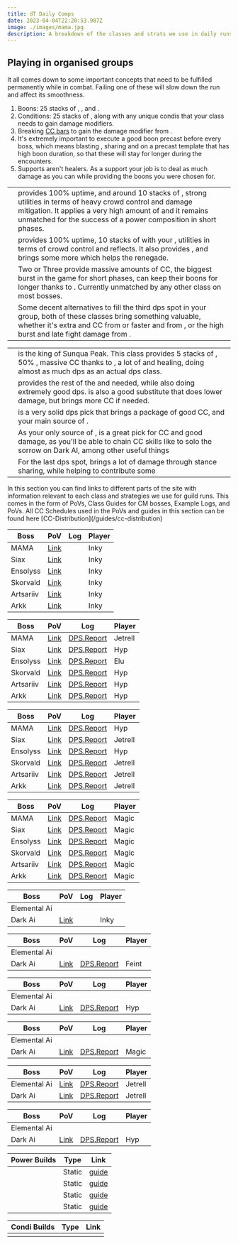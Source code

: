 ```yaml
---
title: dT Daily Comps
date: 2023-04-04T22:20:53.987Z
image: ./images/mama.jpg
description: A breakdown of the classes and strats we use in daily runs
---
```


## Playing in organised groups

It all comes down to some important concepts that need to be fulfilled permanently while in combat. Failing one of these will slow down the run and affect its smoothness.

1. Boons: 25 stacks of <Boon name="Might"/>, <Boon name="Fury"/>, <Boon name="Quickness"/> and <Boon name="Alacrity"/>.
2. Conditions: 25 stacks of <Condition name="vulnerability"/>, along with any unique condis that your class needs to gain damage modifiers.
3. Breaking [CC bars](guides/cc-distribution) to gain the damage modifier from <Effect name="Exposed"/>.
4. It's extremely important to execute a good boon precast before every boss, which means blasting <Boon name="Might"/>, sharing <Boon name="Quickness"/> and <Boon name="Alacrity"/> on a precast template that has high boon duration, so that these will stay for longer during the encounters.
5. Supports aren't healers. As a support your job is to deal as much damage as you can while providing the boons you were chosen for.

<Divider text="Compositions"/>

<Card title="Shattered Observatory and Nightmare CM">

|                                                                                                   |                                                                                                                                                                                                                                                                                                                                                                                              |
|---------------------------------------------------------------------------------------------------|----------------------------------------------------------------------------------------------------------------------------------------------------------------------------------------------------------------------------------------------------------------------------------------------------------------------------------------------------------------------------------------------|
| <Specialization name="Renegade" disableText/>                                                     | <BuildLink build="Power Renegade" specialization="Renegade"/> provides 100% <Boon name="Alacrity"/> uptime, and around 10 stacks of <Boon name="Might"/>, strong utilities in terms of heavy crowd control and damage mitigation. It applies a very high amount of <Condition name="vulnerability"/> and it remains unmatched for the success of a power composition in short phases.  <br/> |
| <Specialization name="Scrapper" disableText/>                                                     | <BuildLink build="Quickness Scrapper"  specialization="Scrapper"/> provides 100% <Boon name="Quickness"/> uptime, 10 stacks of <Boon name="Might"/> with your <Skill name="Blast Gyro"/> , utilities in terms of crowd control and reflects. It also provides <Skill name="Superspeed"/>, and brings some more <Condition name="vulnerability"/> which helps the renegade.<br/>              |
| <Specialization name="Soulbeast" disableText/>                                                    | Two or Three <BuildLink build="Soulbeast"  specialization="Soulbeast"/> provide massive amounts of CC, the biggest burst in the game for short phases, can keep their boons for longer thanks to <Trait name="Essence of Speed"/>. Currently unmatched by any other class on most bosses.                                                                                                    |
| <Specialization name="Soulbeast" disableText/><Specialization name="Weaver" disableText/> <Specialization name="Dragonhunter" disableText/><Specialization name="Bladesworn" disableText/> | Some decent alternatives to fill the third dps spot in your group, both of these classes bring something valuable, whether it's extra <Boon name="Quickness"/> and CC from <BuildLink build="Bladesworn"  specialization="Bladesworn"/> or faster <Condition name="vulnerability"/> and <Boon name="Aegis"/> from <BuildLink build="Dragonhunter"  specialization="Dragonhunter"/>, or the high burst and late fight damage from <Specialization name="Weaver"/>.          |

</Card>

<Card title="Sunqua Peak CM">

|                                                                                           |                                                                                                                                                                                                                                                                                                                                                      |
|-------------------------------------------------------------------------------------------|------------------------------------------------------------------------------------------------------------------------------------------------------------------------------------------------------------------------------------------------------------------------------------------------------------------------------------------------------|
| <Specialization name="Specter" disableText/>                                              | <BuildLink build="AlacShare Specter" specialization="Specter"/> is the king of Sunqua Peak. This class provides 5 stacks of <Boon name="Might"/>, 50% <Boon name="Alacrity"/>, massive CC thanks to <Skill name="Basilisk Venom"/>, a lot of <Condition name="vulnerability"/> and healing, doing almost as much dps as an actual dps class.   <br/> |
| <Specialization name="Mirage" disableText/> <Specialization name="Renegade" disableText/> | <BuildLink build="Staxe Mirage"  specialization="Mirage"/> provides the rest of the <Boon name="Might"/> and <Boon name="Alacrity"/> needed, while also doing extremely good dps.<BuildLink build="AlacShare Renegade"  specialization="Renegade"/> is also a good substitute that does lower damage, but brings more CC if needed.<br/>             |
| <br/> <Specialization name="Harbinger" disableText/>                                      | <BuildLink build="Condition Harbinger"  specialization="Harbinger"/> is a very solid dps pick that brings a package of good CC, <Boon name="Might"/> and your main source of <Condition name="vulnerability"/>.                                                                                                                                      |
| <Specialization name="Firebrand" disableText/>                                            | As your only source of <Boon name="Quickness"/>, <BuildLink build="Quickness Firebrand"  specialization="Firebrand"/> is a great pick for CC and good damage, as you'll be able to chain CC skills like <Skill name="Sanctuary"/> to solo the  sorrow on Dark AI, among other useful things                                                          |
| <Specialization name="Soulbeast" disableText/>                                            | For the last dps spot, <BuildLink build="Hybrid Soulbeast"  specialization="Soulbeast"/> brings a lot of damage through stance sharing, while helping to contribute some <Condition name="vulnerability"/>                                                            |

</Card>

<Divider text="Useful Links"/>
In this section you can find links to different parts of the site with information relevant to each class and strategies we use for guild runs. This comes in the form of PoVs, Class Guides for CM bosses, Example Logs, and PoVs. All CC Schedules used in the PoVs and guides in this section can be found here [CC-Distribution](/guides/cc-distribution)

<Card title="Example Power PoVs + Logs">

<Tabs>
<Tab specialization="Renegade">

| Boss         | PoV                                                        | Log | Player |
|--------------|------------------------------------------------------------|-----|--------|
| MAMA         | [Link](https://www.youtube.com/watch?v=lAIxOQlt_jI&t=235s) |     | Inky   |
| Siax         | [Link](https://www.youtube.com/watch?v=lAIxOQlt_jI&t=290s) |     | Inky   |
| Ensolyss     | [Link](https://www.youtube.com/watch?v=lAIxOQlt_jI&t=333s) |     | Inky   |
| Skorvald     | [Link](https://www.youtube.com/watch?v=lAIxOQlt_jI&t=0s)   |     | Inky   |
| Artsariiv    | [Link](https://www.youtube.com/watch?v=lAIxOQlt_jI&t=68s)  |     | Inky   |
| Arkk         | [Link](https://www.youtube.com/watch?v=lAIxOQlt_jI&t=133s) |     | Inky   |

</Tab>

<Tab specialization="Scrapper">

| Boss         | PoV                                        | Log                                                         | Player  |
|--------------|--------------------------------------------|-------------------------------------------------------------|---------|
| MAMA         | [Link](https://youtu.be/xEHSN4uoyaM)       | [DPS.Report](https://dps.report/p2jZ-20230226-153044_mama)  | Jetrell |
| Siax         | [Link](https://youtu.be/cN_fLBIaAhA)       | [DPS.Report](https://dps.report/bYKc-20230226-154315_siax)  | Hyp     |
| Ensolyss     | [Link](https://youtu.be/kTTD3RrMIlI)       | [DPS.Report](https://dps.report/qwmP-20221215-182717_enso)  | Elu     |
| Skorvald     | [Link](https://youtu.be/l-BeKbgeL8s)       | [DPS.Report](https://dps.report/Lskf-20230217-222859_skor)  | Hyp     |
| Artsariiv    | [Link](https://youtu.be/qhCSGO0cZ0o?t=139) | [DPS.Report](https://dps.report/3zj4-20221117-203459_arriv) | Hyp     |
| Arkk         | [Link](https://youtu.be/uaC9y-1G6Us)       | [DPS.Report](https://dps.report/Assu-20230221-212418_arkk)  | Hyp     |

</Tab>

<Tab specialization="Soulbeast">

| Boss         | PoV                                        | Log                                                         | Player  |
|--------------|--------------------------------------------|-------------------------------------------------------------|---------|
| MAMA         | [Link](https://youtu.be/90pdA_RXrZg)       | [DPS.Report](https://dps.report/N9pA-20230221-222004_mama)  | Hyp     |
| Siax         | [Link](https://youtu.be/vznqacW_-mU)       | [DPS.Report](https://dps.report/bYKc-20230226-154315_siax)  | Jetrell |
| Ensolyss     | [Link](https://youtu.be/0aW6haE4vhI)       | [DPS.Report](https://dps.report/BJD5-20230226-165007_enso)  | Hyp     |
| Skorvald     | [Link](https://youtu.be/NG7OX2ZLyQU)       | [DPS.Report](https://dps.report/tdg5-20230217-223427_skor)  | Jetrell |
| Artsariiv    | [Link](https://youtu.be/8bQUWBhMaHo)       | [DPS.Report](https://dps.report/DnoQ-20230127-005234_arriv) | Jetrell |
| Arkk         | [Link](https://youtu.be/VJOA0w7c_rw?t=200) | [DPS.Report](https://dps.report/yEY8-20221117-234757_arkk)  | Jetrell |

</Tab>
<Tab specialization="Dragonhunter">

| Boss         | PoV                                        | Log                                                         | Player  |
|--------------|--------------------------------------------|-------------------------------------------------------------|---------|
| MAMA         | [Link](https://youtu.be/JAL9VH6TYkI?t=286) | [DPS.Report](https://dps.report/yIZv-20230221-233753_mama)  | Magic   |
| Siax         | [Link](https://youtu.be/JAL9VH6TYkI?t=341) | [DPS.Report](https://dps.report/fw1V-20230221-234248_siax)  | Magic   |
| Ensolyss     | [Link](https://youtu.be/JAL9VH6TYkI?t=387) | [DPS.Report](https://dps.report/PFOU-20230221-234625_enso)  | Magic   |
| Skorvald     | [Link](https://youtu.be/JAL9VH6TYkI)       | [DPS.Report](https://dps.report/w6Vw-20230221-220014_skor)  | Magic   |
| Artsariiv    | [Link](https://youtu.be/JAL9VH6TYkI?t=82)  | [DPS.Report](https://dps.report/Eb5h-20230221-221859_arriv) | Magic   |
| Arkk         | [Link](https://youtu.be/JAL9VH6TYkI?t=164) | [DPS.Report](https://dps.report/sKwF-20230221-224208_arkk)  | Magic   |

</Tab>
</Tabs>

</Card>

<Card title="Example Condi PoVs + Logs">

<Tabs>
<Tab specialization="Renegade">

| Boss         | PoV                                                        | Log | Player |
|--------------|------------------------------------------------------------|-----|--------|
| Elemental Ai |                                                            |     |        |
| Dark Ai      | [Link](https://www.youtube.com/watch?v=lAIxOQlt_jI&t=453s) |     | Inky   |

</Tab>

<Tab specialization="Mirage">

| Boss         | PoV                                  | Log                                                      | Player |
|--------------|--------------------------------------|----------------------------------------------------------|--------|
| Elemental Ai |                                      |                                                          |        |
| Dark Ai      | [Link](https://youtu.be/VI3ZbbNrwzk) | [DPS.Report](https://dps.report/lwZE-20221206-215756_ai) | Feint  |

</Tab>

<Tab specialization="Specter">

| Boss         | PoV                                  | Log                                                      | Player |
|--------------|--------------------------------------|----------------------------------------------------------|--------|
| Elemental Ai |                                      |                                                          |        |
| Dark Ai      | [Link](https://youtu.be/_3PUmCnd2Yw) | [DPS.Report](https://dps.report/NoFh-20220918-213603_ai) | Hyp    |

</Tab>

<Tab specialization="Firebrand">

| Boss         | PoV                                  | Log                                                      | Player |
|--------------|--------------------------------------|----------------------------------------------------------|--------|
| Elemental Ai |                                      |                                                          |        |
| Dark Ai      | [Link](https://youtu.be/nI2Innr3-as) | [DPS.Report](https://dps.report/l5JF-20230221-215418_ai) | Magic  |

</Tab>
<Tab specialization="Soulbeast">

| Boss         | PoV                                  | Log                                                      | Player  |
|--------------|--------------------------------------|----------------------------------------------------------|---------|
| Elemental Ai | [Link](https://youtu.be/gG1vvlHn4kM) | [DPS.Report](https://dps.report/9nHZ-20220924-222032_ai) | Jetrell |
| Dark Ai      | [Link](https://youtu.be/ewdKTjtD4AY) | [DPS.Report](https://dps.report/NoFh-20220918-213603_ai) | Jetrell |

</Tab>
<Tab specialization="Harbinger">

| Boss         | PoV                                  | Log                                                      | Player |
|--------------|--------------------------------------|----------------------------------------------------------|--------|
| Elemental Ai |                                      |                                                          |        |
| Dark Ai      | [Link](https://youtu.be/fdGXM_aYVAo) | [DPS.Report](https://dps.report/8iUH-20221107-000901_ai) | Hyp    |

</Tab>
</Tabs>
</Card>
<Card title="CM Profession Guides">

| Power Builds                                                          | Type   | Link                                                    |
| --------------------------------------------------------------------- | ------ | ------------------------------------------------------- |
| <BuildLink build="Power Renegade" specialization="Renegade"/>         | Static | [guide](/cm-guides/revenant/power-renegade/static)      |
| <BuildLink build="Power Scrapper" specialization="Scrapper"/>         | Static | [guide](/cm-guides/engineer/power-scrapper/static)      |
| <BuildLink build="Power Soulbeast" specialization="Soulbeast"/>       | Static | [guide](/cm-guides/ranger/power-soulbeast/static)       |
| <BuildLink build="Power Dragonhunter" specialization="Dragonhunter"/> | Static | [guide](/cm-guides/guardian/power-dragonhunter/static)  |


| Condi Builds                                                          | Type   | Link                                                    |
| --------------------------------------------------------------------- | ------ | ------------------------------------------------------- |
|                                                                       |        |                                                         |

</Card>
